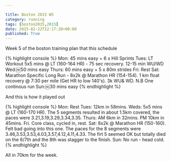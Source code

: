 ```yaml
---

title: Boston 2015 W5
category: running
tags: [boston2015,2015]
date: 2015-02-22T12:17:20+00:00
published: True
---
```


Week 5 of the boston training plan that this schedule

{% highlight console %}
Mon: 45 mins easy + 6 x Hill Sprints
Tues: LT Workout 5x5 mins @ LT (160-164 HR) - 75 sec recovery. 12-15 min WU/WD
Wed:￼50 mins easy
Thurs: 60 mins easy + 5 x 80m strides
Fri: Rest
Sat: Marathon Specific Long Run - 8x2k @ Marathon HR (154-154). 1 km float recovery @ 7:30 per mile (Get HR to low 140's). 3k WU& WD. N.B One continous run
Sun:￼30 mins easy
{% endhighlight %}

And this is how it played out

{% highlight console %}
Mon: Rest
Tues: 12km in 58mins.
Weds: 5x5 mins @ LT (160-170 HR). The 5 segments resulted in about 1.5km covered, the paces were 3.21,3.19,3.29,3.34,3.35.
Thurs: AM 6km in 32mins. PM 10km in 45mins.
Fri. Core class, cycled in, rest.
Sat: 8x2k @ Marathon HR (150-160). Felt bad going into this one. The paces for the 8 segments were 3.46,3.53,3.53,4.03,3.57,4.12,4.11,4.33. The firt 5 seemed OK but totally died on the 6/7th and the 8th was stagger to the finish.
Sun: No run - head cold.
{% endhighlight %}

All in 70km for the week.